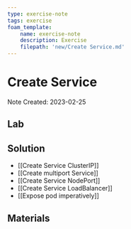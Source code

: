```yaml
---
type: exercise-note
tags: exercise
foam_template:
    name: exercise-note
    description: Exercise
    filepath: 'new/Create Service.md'
---
```

# Create Service
Note Created: 2023-02-25

## Lab 

## Solution

- [[Create Service ClusterIP]]
- [[Create multiport Service]]
- [[Create Service NodePort]]
- [[Create Service LoadBalancer]]
- [[Expose pod imperatively]]

## Materials